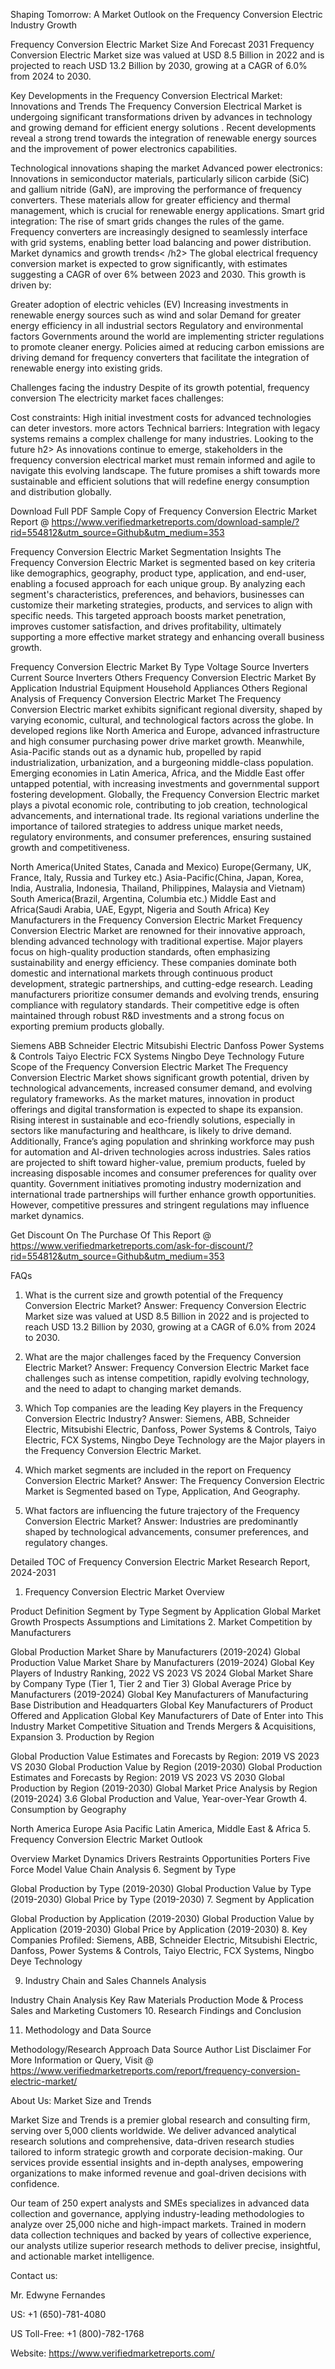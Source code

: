Shaping Tomorrow: A Market Outlook on the Frequency Conversion Electric Industry Growth


Frequency Conversion Electric Market Size And Forecast 2031
Frequency Conversion Electric Market size was valued at USD 8.5 Billion in 2022 and is projected to reach USD 13.2 Billion by 2030, growing at a CAGR of 6.0% from 2024 to 2030.

Key Developments in the Frequency Conversion Electrical Market: Innovations and Trends
The Frequency Conversion Electrical Market is undergoing significant transformations driven by advances in technology and growing demand for efficient energy solutions . Recent developments reveal a strong trend towards the integration of renewable energy sources and the improvement of power electronics capabilities.

Technological innovations shaping the market
Advanced power electronics: Innovations in semiconductor materials, particularly silicon carbide (SiC) and gallium nitride (GaN), are improving the performance of frequency converters. These materials allow for greater efficiency and thermal management, which is crucial for renewable energy applications.
Smart grid integration: The rise of smart grids changes the rules of the game. Frequency converters are increasingly designed to seamlessly interface with grid systems, enabling better load balancing and power distribution.
Market dynamics and growth trends< /h2>
The global electrical frequency conversion market is expected to grow significantly, with estimates suggesting a CAGR of over 6% between 2023 and 2030. This growth is driven by:

Greater adoption of electric vehicles (EV)
Increasing investments in renewable energy sources such as wind and solar
Demand for greater energy efficiency in all industrial sectors
Regulatory and environmental factors
Governments around the world are implementing stricter regulations to promote cleaner energy. Policies aimed at reducing carbon emissions are driving demand for frequency converters that facilitate the integration of renewable energy into existing grids.

Challenges facing the industry
Despite of its growth potential, frequency conversion The electricity market faces challenges:

Cost constraints: High initial investment costs for advanced technologies can deter investors. more actors
Technical barriers: Integration with legacy systems remains a complex challenge for many industries.
Looking to the future
h2>
As innovations continue to emerge, stakeholders in the frequency conversion electrical market must remain informed and agile to navigate this evolving landscape. The future promises a shift towards more sustainable and efficient solutions that will redefine energy consumption and distribution globally.

Download Full PDF Sample Copy of Frequency Conversion Electric Market Report @ https://www.verifiedmarketreports.com/download-sample/?rid=554812&utm_source=Github&utm_medium=353

Frequency Conversion Electric Market Segmentation Insights
The Frequency Conversion Electric Market is segmented based on key criteria like demographics, geography, product type, application, and end-user, enabling a focused approach for each unique group. By analyzing each segment's characteristics, preferences, and behaviors, businesses can customize their marketing strategies, products, and services to align with specific needs. This targeted approach boosts market penetration, improves customer satisfaction, and drives profitability, ultimately supporting a more effective market strategy and enhancing overall business growth.

Frequency Conversion Electric Market By Type
Voltage Source Inverters
Current Source Inverters
Others
Frequency Conversion Electric Market By Application
Industrial Equipment
Household Appliances
Others
Regional Analysis of Frequency Conversion Electric Market
The Frequency Conversion Electric market exhibits significant regional diversity, shaped by varying economic, cultural, and technological factors across the globe. In developed regions like North America and Europe, advanced infrastructure and high consumer purchasing power drive market growth. Meanwhile, Asia-Pacific stands out as a dynamic hub, propelled by rapid industrialization, urbanization, and a burgeoning middle-class population. Emerging economies in Latin America, Africa, and the Middle East offer untapped potential, with increasing investments and governmental support fostering development. Globally, the Frequency Conversion Electric market plays a pivotal economic role, contributing to job creation, technological advancements, and international trade. Its regional variations underline the importance of tailored strategies to address unique market needs, regulatory environments, and consumer preferences, ensuring sustained growth and competitiveness.

North America(United States, Canada and Mexico)
Europe(Germany, UK, France, Italy, Russia and Turkey etc.)
Asia-Pacific(China, Japan, Korea, India, Australia, Indonesia, Thailand, Philippines, Malaysia and Vietnam)
South America(Brazil, Argentina, Columbia etc.)
Middle East and Africa(Saudi Arabia, UAE, Egypt, Nigeria and South Africa)
Key Manufacturers in the Frequency Conversion Electric Market
Frequency Conversion Electric Market are renowned for their innovative approach, blending advanced technology with traditional expertise. Major players focus on high-quality production standards, often emphasizing sustainability and energy efficiency. These companies dominate both domestic and international markets through continuous product development, strategic partnerships, and cutting-edge research. Leading manufacturers prioritize consumer demands and evolving trends, ensuring compliance with regulatory standards. Their competitive edge is often maintained through robust R&D investments and a strong focus on exporting premium products globally.

Siemens
ABB
Schneider Electric
Mitsubishi Electric
Danfoss
Power Systems & Controls
Taiyo Electric
FCX Systems
Ningbo Deye Technology
Future Scope of the Frequency Conversion Electric Market
The Frequency Conversion Electric Market shows significant growth potential, driven by technological advancements, increased consumer demand, and evolving regulatory frameworks. As the market matures, innovation in product offerings and digital transformation is expected to shape its expansion. Rising interest in sustainable and eco-friendly solutions, especially in sectors like manufacturing and healthcare, is likely to drive demand. Additionally, France’s aging population and shrinking workforce may push for automation and AI-driven technologies across industries. Sales ratios are projected to shift toward higher-value, premium products, fueled by increasing disposable incomes and consumer preferences for quality over quantity. Government initiatives promoting industry modernization and international trade partnerships will further enhance growth opportunities. However, competitive pressures and stringent regulations may influence market dynamics.

Get Discount On The Purchase Of This Report @ https://www.verifiedmarketreports.com/ask-for-discount/?rid=554812&utm_source=Github&utm_medium=353

FAQs
1. What is the current size and growth potential of the Frequency Conversion Electric Market?
Answer: Frequency Conversion Electric Market size was valued at USD 8.5 Billion in 2022 and is projected to reach USD 13.2 Billion by 2030, growing at a CAGR of 6.0% from 2024 to 2030.

2. What are the major challenges faced by the Frequency Conversion Electric Market?
Answer: Frequency Conversion Electric Market face challenges such as intense competition, rapidly evolving technology, and the need to adapt to changing market demands.

3. Which Top companies are the leading Key players in the Frequency Conversion Electric Industry?
Answer: Siemens, ABB, Schneider Electric, Mitsubishi Electric, Danfoss, Power Systems & Controls, Taiyo Electric, FCX Systems, Ningbo Deye Technology are the Major players in the Frequency Conversion Electric Market.

4. Which market segments are included in the report on Frequency Conversion Electric Market?
Answer: The Frequency Conversion Electric Market is Segmented based on Type, Application, And Geography.

5. What factors are influencing the future trajectory of the Frequency Conversion Electric Market?
Answer: Industries are predominantly shaped by technological advancements, consumer preferences, and regulatory changes.

Detailed TOC of Frequency Conversion Electric Market Research Report, 2024-2031
1. Frequency Conversion Electric Market Overview

Product Definition
Segment by Type
Segment by Application
Global Market Growth Prospects
Assumptions and Limitations
2. Market Competition by Manufacturers

Global Production Market Share by Manufacturers (2019-2024)
Global Production Value Market Share by Manufacturers (2019-2024)
Global Key Players of Industry Ranking, 2022 VS 2023 VS 2024
Global Market Share by Company Type (Tier 1, Tier 2 and Tier 3)
Global Average Price by Manufacturers (2019-2024)
Global Key Manufacturers of Manufacturing Base Distribution and Headquarters
Global Key Manufacturers of Product Offered and Application
Global Key Manufacturers of Date of Enter into This Industry
Market Competitive Situation and Trends
Mergers & Acquisitions, Expansion
3. Production by Region

Global Production Value Estimates and Forecasts by Region: 2019 VS 2023 VS 2030
Global Production Value by Region (2019-2030)
Global Production Estimates and Forecasts by Region: 2019 VS 2023 VS 2030
Global Production by Region (2019-2030)
Global Market Price Analysis by Region (2019-2024) 3.6 Global Production and Value, Year-over-Year Growth
4. Consumption by Geography

North America
Europe
Asia Pacific
Latin America, Middle East & Africa
5. Frequency Conversion Electric Market Outlook

Overview
Market Dynamics
Drivers
Restraints
Opportunities
Porters Five Force Model
Value Chain Analysis 
6. Segment by Type

Global Production by Type (2019-2030)
Global Production Value by Type (2019-2030)
Global Price by Type (2019-2030)
7. Segment by Application

Global Production by Application (2019-2030)
Global Production Value by Application (2019-2030)
Global Price by Application (2019-2030)
8. Key Companies Profiled: Siemens, ABB, Schneider Electric, Mitsubishi Electric, Danfoss, Power Systems & Controls, Taiyo Electric, FCX Systems, Ningbo Deye Technology

9. Industry Chain and Sales Channels Analysis

Industry Chain Analysis
Key Raw Materials
Production Mode & Process
Sales and Marketing
Customers
10. Research Findings and Conclusion

11. Methodology and Data Source

Methodology/Research Approach
Data Source
Author List
Disclaimer
For More Information or Query, Visit @ https://www.verifiedmarketreports.com/report/frequency-conversion-electric-market/

About Us: Market Size and Trends

Market Size and Trends is a premier global research and consulting firm, serving over 5,000 clients worldwide. We deliver advanced analytical research solutions and comprehensive, data-driven research studies tailored to inform strategic growth and corporate decision-making. Our services provide essential insights and in-depth analyses, empowering organizations to make informed revenue and goal-driven decisions with confidence.

Our team of 250 expert analysts and SMEs specializes in advanced data collection and governance, applying industry-leading methodologies to analyze over 25,000 niche and high-impact markets. Trained in modern data collection techniques and backed by years of collective experience, our analysts utilize superior research methods to deliver precise, insightful, and actionable market intelligence.

Contact us:

Mr. Edwyne Fernandes

US: +1 (650)-781-4080

US Toll-Free: +1 (800)-782-1768

Website: https://www.verifiedmarketreports.com/
